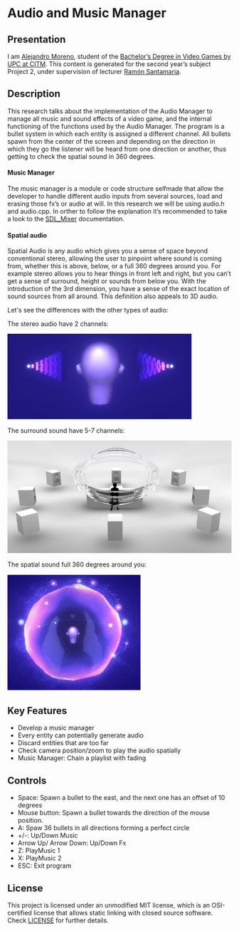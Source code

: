 # Audio and Music Manager

## Presentation

I am [Alejandro Moreno](https://www.linkedin.com/in/alejandro-moreno-0b01ab1b2/), student of the [Bachelor’s Degree in Video Games by UPC at CITM](https://www.linkedin.com/school/centre-de-la-imatge-i-la-tecnologia-multim-dia-upc-/mycompany/). This content is generated for the second year’s subject Project 2, under supervision of lecturer [Ramón Santamaria](https://www.linkedin.com/in/raysan/).

## Description

This research talks about the implementation of the Audio Manager to manage all music and sound effects of a video game, and the internal functioning of the functions used by the Audio Manager. 
The program is a bullet system in which each entity is assigned a different channel. All bullets spawn from the center of the screen and depending on the direction in which they go the listener will be heard from one direction or another, thus getting to check the spatial sound in 360 degrees.

#### Music Manager

The music manager is a module or code structure selfmade that allow the developer to handle different audio inputs from several sources, load and erasing those fx’s or audio at will. In this research we will be using audio.h and audio.cpp. In orther to follow the explanation it’s recommended to take a look to the [SDL_Mixer](https://www.libsdl.org/projects/SDL_mixer/docs/SDL_mixer.pdf) documentation.

#### Spatial audio

Spatial Audio is any audio which gives you a sense of space beyond conventional stereo, allowing the user to pinpoint where sound is coming from, whether this is above, below, or a full 360 degrees around you. For example stereo allows you to hear things in front left and right, but you can’t get a sense of surround, height or sounds from below you. With the introduction of the 3rd dimension, you have a sense of the exact location of sound sources from all around. This definition also appeals to 3D audio.

Let's see the differences with the other types of audio:

The stereo audio have 2 channels:

![](https://github.com/JandroK/Audio-Manager/blob/gh-pages/docs/Images/dolby_atmos_stereo.png)

The surround sound have 5-7 channels:

![](https://github.com/JandroK/Audio-Manager/blob/gh-pages/docs/Images/surround_sound.png)

The spatial sound full 360 degrees around you:

![](https://github.com/JandroK/Audio-Manager/blob/gh-pages/docs/Images/spatial_sound.png)

## Key Features

* Develop a music manager
* Every entity can potentially generate audio
* Discard entities that are too far
* Check camera position/zoom to play the audio spatially
* Music Manager: Chain a playlist with fading
 
## Controls

* Space: Spawn a bullet to the east, and the next one has an offset of 10 degrees
* Mouse button: Spawn a bullet towards the direction of the mouse position.
* A: Spaw 36 bullets in all directions forming a perfect circle
* +/-: Up/Down Music
* Arrow Up/ Arrow Down: Up/Down Fx
* Z: PlayMusic 1
* X: PlayMusic 2
* ESC: Exit program

## License

This project is licensed under an unmodified MIT license, which is an OSI-certified license that allows static linking with closed source software. Check [LICENSE](https://github.com/JandroK/Audio-Manager/blob/master/LICENSE) for further details.
